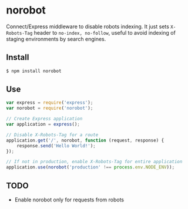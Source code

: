 # norobot

Connect/Express middleware to disable robots indexing. It just sets `X-Robots-Tag` header to `no-index, no-follow`, useful to avoid indexing of staging environments by search engines.

## Install

```bash
$ npm install norobot
```

## Use

```js
var express = require('express');
var norobot = require('norobot');

// Create Express application
var application = express();

// Disable X-Robots-Tag for a route
application.get('/', norobot, function (request, response) {
    response.send('Hello World!');
});

// If not in production, enable X-Robots-Tag for entire application
application.use(norobot('production' !== process.env.NODE_ENV));
```

## TODO

- Enable norobot only for requests from robots

